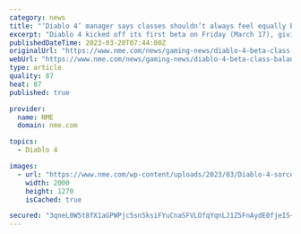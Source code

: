 ```yaml
---
category: news
title: "‘Diablo 4’ manager says classes shouldn’t always feel equally balanced"
excerpt: "Diablo 4 kicked off its first beta on Friday (March 17), giving players an opportunity to play three of the game’s classes before the game’s next open beta on March 24. While two classes – Necromancer ..."
publishedDateTime: 2023-03-20T07:44:00Z
originalUrl: "https://www.nme.com/news/gaming-news/diablo-4-beta-class-balancing-barbarian-3416777"
webUrl: "https://www.nme.com/news/gaming-news/diablo-4-beta-class-balancing-barbarian-3416777"
type: article
quality: 87
heat: 87
published: true

provider:
  name: NME
  domain: nme.com

topics:
  - Diablo 4

images:
  - url: "https://www.nme.com/wp-content/uploads/2023/03/Diablo-4-sorcerer-class.jpg"
    width: 2000
    height: 1270
    isCached: true

secured: "3qneL0W5t8fX1aGPWPjc5sn5ksiFYuCnaSFVLOfqYqnLJ1Z5FnAydE0fjeIS+nspAK+O4WuqaS9t/cjzOTqTIHaDS79wxKX1wBIr4SGLguQEhvsl3X23Plq+xekTvHaZdQ+7x2HcqvIDtvipJPcIuUm+KF+3zy01/FPxorgq7Wbcx+wGOfzx5ZK8puLYpg4HFj1ni3D7iOum9+HvyLJYtXO9J2fHLL4DTZp9HRREj57NqAQxp7K28gcamBlgtQszdmTLMbt2vPDwUXbKpNOifbFx/BrsvRUvFr4qibCiaHKJQ96W7NC9fAWBXe3s05VHkGK6ZT/S3EsmfyMhlpT+599KeQgVDBMj7fyc6LRgp3E=;whiyT1xqsZxM5HougVL/3w=="
---
```


